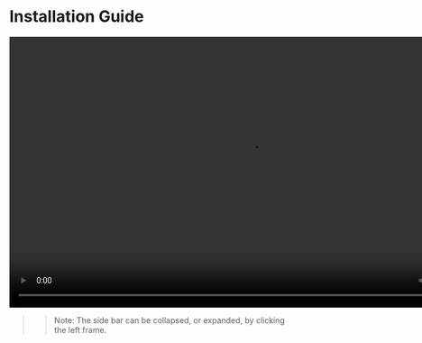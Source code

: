 # Installation Guide

<!-- The HTML tag <video> is not served well by Markdown: therefore the source has to be expressed explicitly. Compare:
![](../images/file_structure.png)
where ../images is automatically converted to ../_images -->

<video src="_static/installing.mp4" width="854" height="480" controls preload></video>

>> Note: The side bar can be collapsed, or expanded, by clicking the left frame.